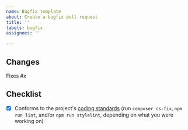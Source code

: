 ```yaml
---
name: Bugfix template
about: Create a bugfix pull request
title: ''
labels: bugfix
assignees: ''

---
```


## Changes

<!--
Describe in detail what your merge request does, why it does that, etc. Pull
requests without an adequate description will not be reviewed until one is
added.

Please also keep this description up-to-date with any discussion that takes
place so that reviewers can understand your intent. This is especially
important if they didn't participate in the discussion.
-->

Fixes #x

## Checklist

- [x] Conforms to the project's [coding standards](/docs/coding_standards.md) (run `composer cs-fix`, `npm run lint`, and/or `npm run stylelint`, depending on what you were working on)
<!-- todo: need to finish documentation and add to this checklist -->
